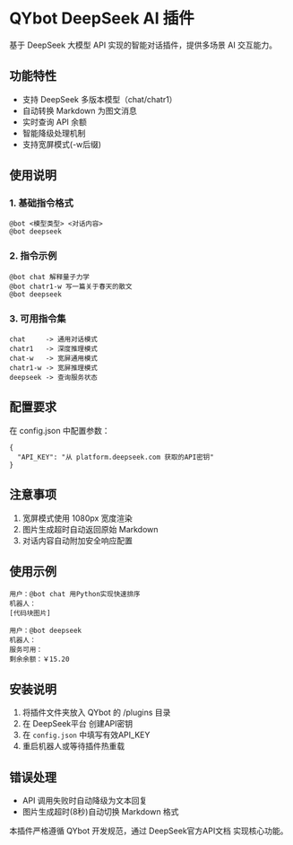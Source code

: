 # QYbot DeepSeek AI 插件
基于 DeepSeek 大模型 API 实现的智能对话插件，提供多场景 AI 交互能力。

## 功能特性
- 支持 DeepSeek 多版本模型（chat/chatr1）
- 自动转换 Markdown 为图文消息
- 实时查询 API 余额
- 智能降级处理机制
- 支持宽屏模式(-w后缀)
## 使用说明
### 1. 基础指令格式
```
@bot <模型类型> <对话内容>
@bot deepseek
```
### 2. 指令示例
```
@bot chat 解释量子力学
@bot chatr1-w 写一篇关于春天的散文
@bot deepseek
```
### 3. 可用指令集
```
chat     -> 通用对话模式
chatr1   -> 深度推理模式
chat-w   -> 宽屏通用模式
chatr1-w -> 宽屏推理模式
deepseek -> 查询服务状态
```
## 配置要求
在 config.json 中配置参数：

```
{
  "API_KEY": "从 platform.deepseek.com 获取的API密钥"
}
```
## 注意事项
1. 宽屏模式使用 1080px 宽度渲染
2. 图片生成超时自动返回原始 Markdown
3. 对话内容自动附加安全响应配置
## 使用示例
```
用户：@bot chat 用Python实现快速排序
机器人：
[代码块图片]

用户：@bot deepseek
机器人：
服务可用：
剩余余额：￥15.20
```
## 安装说明
1. 将插件文件夹放入 QYbot 的 /plugins 目录
1. 在 DeepSeek平台 创建API密钥
2. 在 `config.json` 中填写有效API_KEY
3. 重启机器人或等待插件热重载
## 错误处理
- API 调用失败时自动降级为文本回复
- 图片生成超时(8秒)自动切换 Markdown 格式

本插件严格遵循 QYbot 开发规范，通过 DeepSeek官方API文档 实现核心功能。